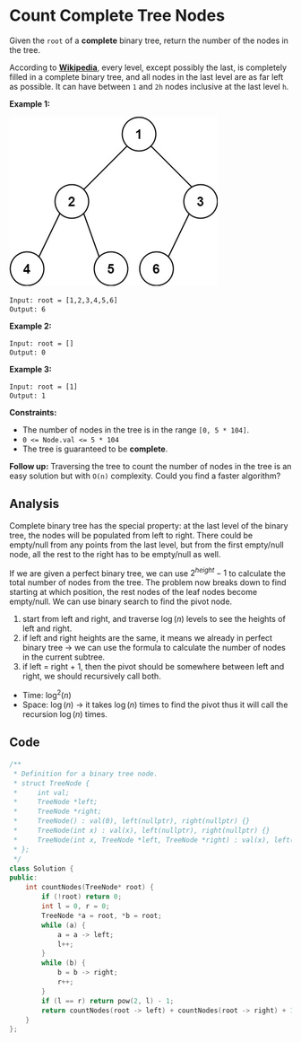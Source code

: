 # Count Complete Tree Nodes

Given the `root` of a **complete** binary tree, return the number of the nodes in the tree.

According to **[Wikipedia](http://en.wikipedia.org/wiki/Binary_tree#Types_of_binary_trees)**, every level, except possibly the last, is completely filled in a complete binary tree, and all nodes in the last level are as far left as possible. It can have between `1` and `2h` nodes inclusive at the last level `h`.

 

**Example 1:**

![img](resources/222.jpg)

```
Input: root = [1,2,3,4,5,6]
Output: 6
```

**Example 2:**

```
Input: root = []
Output: 0
```

**Example 3:**

```
Input: root = [1]
Output: 1
```

 

**Constraints:**

- The number of nodes in the tree is in the range `[0, 5 * 104]`.
- `0 <= Node.val <= 5 * 104`
- The tree is guaranteed to be **complete**.

 

**Follow up:** Traversing the tree to count the number of nodes in the tree is an easy solution but with `O(n)` complexity. Could you find a faster algorithm?

## Analysis

Complete binary tree has the special property: at the last level of the binary tree, the nodes will be populated from left to right. There could be empty/null from any points from the last level, but from the first empty/null node, all the rest to the right has to be empty/null as well.

If we are given a perfect binary tree, we can use $2^{height} - 1$ to calculate the total number of nodes from the tree. The problem now breaks down to find starting at which position, the rest nodes of the leaf nodes become empty/null. We can use binary search to find the pivot node.

1. start from left and right, and traverse $\log(n)$ levels to see the heights of left and right.
2. if left and right heights are the same, it means we already in perfect binary tree -> we can use the formula to calculate the number of nodes in the current subtree.
3. if left = right + 1, then the pivot should be somewhere between left and right, we should recursively call both.

* Time: $\log^2 (n)$
* Space: $\log(n)$ -> it takes $\log(n)$ times to find the pivot thus it will call the recursion $\log(n)$ times.

## Code

```c++
/**
 * Definition for a binary tree node.
 * struct TreeNode {
 *     int val;
 *     TreeNode *left;
 *     TreeNode *right;
 *     TreeNode() : val(0), left(nullptr), right(nullptr) {}
 *     TreeNode(int x) : val(x), left(nullptr), right(nullptr) {}
 *     TreeNode(int x, TreeNode *left, TreeNode *right) : val(x), left(left), right(right) {}
 * };
 */
class Solution {
public:
    int countNodes(TreeNode* root) {
        if (!root) return 0;
        int l = 0, r = 0;
        TreeNode *a = root, *b = root;
        while (a) {
            a = a -> left;
            l++;
        }
        while (b) {
            b = b -> right;
            r++;
        }
        if (l == r) return pow(2, l) - 1;
        return countNodes(root -> left) + countNodes(root -> right) + 1;
    }
};
```


